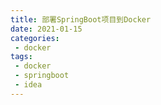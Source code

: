 ```yaml
---
title: 部署SpringBoot项目到Docker
date: 2021-01-15
categories:
 - docker
tags:
 - docker
 - springboot
 - idea
---
```


